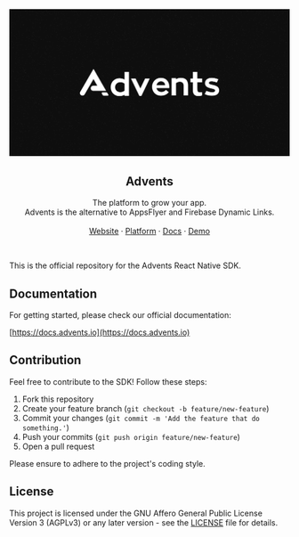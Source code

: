 <a href="https://advents.io/?utm_medium=social&utm_source=github&utm_campaign=advents-react-native-repo">
  <img alt="Advents brand." src="./.github/og.png" />
</a>

<h2 align="center">Advents</h2>

<p align="center">
  The platform to grow your app.
  <br />
  Advents is the alternative to AppsFlyer and Firebase Dynamic Links.
  <br />
  <br />
  <a href="https://advents.io/?utm_medium=social&utm_source=github&utm_campaign=advents-react-native-repo">Website</a>
  ·
  <a href="https://app.advents.io">Platform</a>
  ·
  <a href="https://docs.advents.io">Docs</a>
  ·
  <a href="https://www.youtube.com/watch?v=3fAn__YR6jI">Demo</a>
</p>

<br />

This is the official repository for the Advents React Native SDK.

## Documentation

For getting started, please check our official documentation:

[https://docs.advents.io](https://docs.advents.io)

## Contribution

Feel free to contribute to the SDK! Follow these steps:

1. Fork this repository
2. Create your feature branch (`git checkout -b feature/new-feature`)
3. Commit your changes (`git commit -m 'Add the feature that do something.'`)
4. Push your commits (`git push origin feature/new-feature`)
5. Open a pull request

Please ensure to adhere to the project's coding style.

## License

This project is licensed under the GNU Affero General Public License Version 3 (AGPLv3) or any later version - see the [LICENSE](LICENSE.md) file for details.

